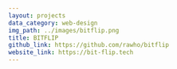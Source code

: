 ```yaml
---
layout: projects
data_category: web-design
img_path: ../images/bitflip.png
title: BITFLIP
github_link: https://github.com/rawho/bitflip
website_link: https://bit-flip.tech
---
```

